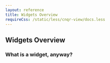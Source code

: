 ```yaml
---
layout: reference
title: Widgets Overview
requireCss: /static/less/cnqr-view/docs.less
---
```


## Widgets Overview ##

### What is a widget, anyway? ###
